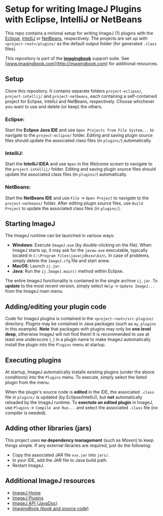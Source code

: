 # Setup for writing ImageJ Plugins with Eclipse, IntelliJ or NetBeans
This repo contains a minimal setup for writing ImageJ (1) plugins with the [Eclipse](https://www.eclipse.org/), [IntelliJ](https://www.jetbrains.com/idea/) or [NetBeans](https://netbeans.org/), respectively.
The projects are set up with ``<project-root>/plugins/`` as the default output folder (for generated ``.class`` files).

This repository is part of the [**imagingbook**](http://imagingbook.com) support suite.
See [www.imagingbook.com](http://imagingbook.com) for additional resources.


## Setup
Clone this repository. It contains separate folders ``project-eclipse/``, ``project-intellij/`` and ``project-netbeans``, each containing a self-contained project for Eclipse, IntelliJ and NetBeans, respectively. 
Choose whichever you want to use and delete (or keep) the others.

### Eclipse:
Start the **Eclipse Java IDE** and use ``Open Projects from File System...`` to navigate to the ``project-eclipse/`` folder.
Editing and saving plugin source files should update the associated class files (in ``plugins/``) automatically.

### IntelliJ:
Start the **IntelliJ IDEA** and use ``Open`` in the *Welcome screen* to navigate to the ``project-intellij/`` folder.
Editing and saving plugin source files should update the associated class files (in ``plugins/``) automatically.

### NetBeans:
Start the **NetBeans IDE** and use ``File`` -> ``Open Project`` to navigate to the ``project-netbeans/`` folder.
After editing plugin source files, use ``Build Project`` to update the associated class files (in ``plugins/``).


## Starting ImageJ
The ImageJ runtime can be launched in various ways:
- **Windows**: Execute ``ImageJ.exe`` (by double-clicking on the file).
When ImageJ starts up, it may ask for the ``javaw.exe`` executable, typically located in ``C:\Program Files\java\jdkxxx\bin\``. In case of problems, simply delete the ``ImageJ.cfg`` file and start anew.
- **MacOS**: Launch ``ij.jar``.
- **Java**: Run the ``ij.ImageJ.main()`` method within Eclipse.

The entire ImageJ functionality is contained in the single archive ``ij.jar``. To **update** to the most recent version, simply select ``Help`` -> ``Update ImageJ...`` from the ImageJ main menu.

## Adding/editing your plugin code
Code for ImageJ plugins is contained in the ``<project-root>/src-plugins/`` directory. Plugins may be contained in Java packages (such as ``my_plugins`` in this example). **Note** that packages with plugins may only be **one level deep**, otherwise ImageJ will not find them! It is recommended to use at least one underscore (``_``) in a plugin name to make ImageJ automatically install the plugin into the ``Plugins`` menu at startup.

## Executing plugins
At startup, ImageJ automatically installs existing plugins (under the above conditions) into the ``Plugins`` menu. To execute, simply select the listed plugin from the menu.

When the plugin's source code is **edited** in the IDE, the associated ``.class`` file in ``plugins/`` is updated (by Eclipse/IntelliJ), but **not** automatically reloaded by the ImageJ runtime. To **exectute an edited plugin** in ImageJ, use ``Plugins`` -> ``Compile and Run...`` and select the associated ``.class`` file (no compiler is needed).

## Adding other libraries (jars)
This project uses **no dependency management** (such as *Maven*) to keep things simple. If any external libraries are required, just do the following:
- Copy the associated JAR file ``xxx.jar`` into ``jars/``.
- In your IDE, add the JAR file to Java build path.
- Restart ImageJ.


## Additional ImageJ resources

- [ImageJ Home](https://imagej.nih.gov/ij/index.html)
- [ImageJ Plugins](http://rsbweb.nih.gov/ij/plugins/index.html)
- [ImageJ API (JavaDoc)](http://rsbweb.nih.gov/ij/developer/api/index.html)
- [ImagingBook (book and source code)](http://imagingbook.com)
